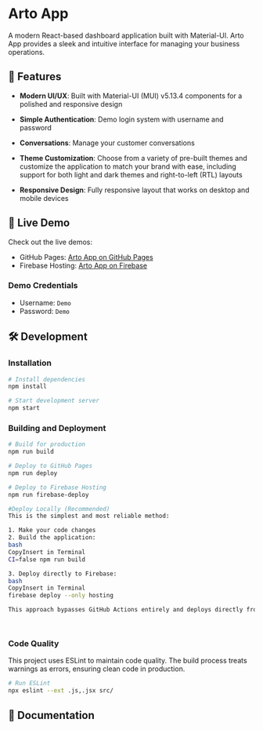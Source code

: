 # Arto App

A modern React-based dashboard application built with Material-UI. Arto App provides a sleek and intuitive interface for managing your business operations.

## 🌟 Features

- **Modern UI/UX**: Built with Material-UI (MUI) v5.13.4 components for a polished and responsive design

- **Simple Authentication**: Demo login system with username and password
- **Conversations**: Manage your customer conversations
- **Theme Customization**: Choose from a variety of pre-built themes and customize the application to match your brand with ease, including support for both light and dark themes and right-to-left (RTL) layouts

- **Responsive Design**: Fully responsive layout that works on desktop and mobile devices

## 🚀 Live Demo

Check out the live demos:
- GitHub Pages: [Arto App on GitHub Pages](https://brendan-carikas.github.io/prototype/#/login)
- Firebase Hosting: [Arto App on Firebase](https://ids-project-597cc.web.app/#/login)

### Demo Credentials
- Username: `Demo`
- Password: `Demo`

## 🛠️ Development

### Installation
```bash
# Install dependencies
npm install

# Start development server
npm start
```

### Building and Deployment
```bash
# Build for production
npm run build

# Deploy to GitHub Pages
npm run deploy

# Deploy to Firebase Hosting
npm run firebase-deploy

#Deploy Locally (Recommended)
This is the simplest and most reliable method:

1. Make your code changes
2. Build the application:
bash
CopyInsert in Terminal
CI=false npm run build

3. Deploy directly to Firebase:
bash
CopyInsert in Terminal
firebase deploy --only hosting

This approach bypasses GitHub Actions entirely and deploys directly from your local machine, which is faster and avoids any potential issues with the GitHub Actions environment.




```

### Code Quality
This project uses ESLint to maintain code quality. The build process treats warnings as errors, ensuring clean code in production.

```bash
# Run ESLint
npx eslint --ext .js,.jsx src/
```

## 📜 Documentation